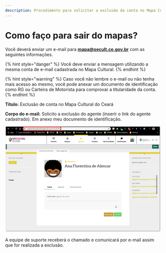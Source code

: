 ```yaml
---
description: Procedimento para solicitar a exclusão da conta no Mapa Cultural do Ceará.
---
```


# Como faço para sair do mapas?

Você deverá enviar um e-mail para **mapa@secult.ce.gov.br** com as seguintes informações.

{% hint style="danger" %}
Você deve enviar a mensagem utilizando a mesma conta de e-mail cadastrada no Mapa Cultural.
{% endhint %}

{% hint style="warning" %}
Caso você não lembre o e-mail ou não tenha mais acesso ao mesmo, você pode anexar um documento de identificação como RG ou Carteira de Motorista para comprovar a titularidade da conta.
{% endhint %}

**Título:** Exclusão de conta no Mapa Cultural do Ceará

**Corpo do e-mail:** Solicito a exclusão do agente \(inserir o link do agente cadastrado\). Em anexo meu documento de identificação.

![](../.gitbook/assets/como-sair-mapas-01.png)

A equipe de suporte receberá o chamado e comunicará por e-mail assim que for realizada a exclusão.



